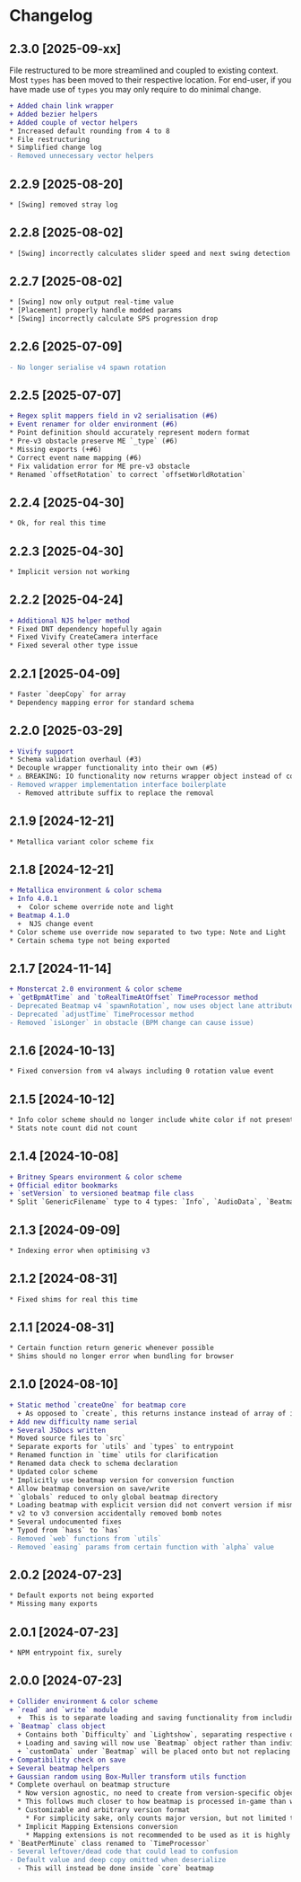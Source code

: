 # Changelog

## 2.3.0 [2025-09-xx]

File restructured to be more streamlined and coupled to existing context. Most `types` has been
moved to their respective location. For end-user, if you have made use of `types` you may only
require to do minimal change.

```diff
+ Added chain link wrapper
+ Added bezier helpers
+ Added couple of vector helpers
* Increased default rounding from 4 to 8
* File restructuring
* Simplified change log
- Removed unnecessary vector helpers
```

## 2.2.9 [2025-08-20]

```diff
* [Swing] removed stray log
```

## 2.2.8 [2025-08-02]

```diff
* [Swing] incorrectly calculates slider speed and next swing detection
```

## 2.2.7 [2025-08-02]

```diff
* [Swing] now only output real-time value
* [Placement] properly handle modded params
* [Swing] incorrectly calculate SPS progression drop
```

## 2.2.6 [2025-07-09]

```diff
- No longer serialise v4 spawn rotation
```

## 2.2.5 [2025-07-07]

```diff
+ Regex split mappers field in v2 serialisation (#6)
+ Event renamer for older environment (#6)
* Point definition should accurately represent modern format
* Pre-v3 obstacle preserve ME `_type` (#6)
* Missing exports (+#6)
* Correct event name mapping (#6)
* Fix validation error for ME pre-v3 obstacle
* Renamed `offsetRotation` to correct `offsetWorldRotation`
```

## 2.2.4 [2025-04-30]

```diff
* Ok, for real this time
```

## 2.2.3 [2025-04-30]

```diff
* Implicit version not working
```

## 2.2.2 [2025-04-24]

```diff
+ Additional NJS helper method
* Fixed DNT dependency hopefully again
* Fixed Vivify CreateCamera interface
* Fixed several other type issue
```

## 2.2.1 [2025-04-09]

```diff
* Faster `deepCopy` for array
* Dependency mapping error for standard schema
```

## 2.2.0 [2025-03-29]

```diff
+ Vivify support
* Schema validation overhaul (#3)
* Decouple wrapper functionality into their own (#5)
* ⚠️ BREAKING: IO functionality now returns wrapper object instead of concrete class (#5)
- Removed wrapper implementation interface boilerplate
  - Removed attribute suffix to replace the removal
```

## 2.1.9 [2024-12-21]

```diff
* Metallica variant color scheme fix
```

## 2.1.8 [2024-12-21]

```diff
+ Metallica environment & color schema
+ Info 4.0.1
  +  Color scheme override note and light
+ Beatmap 4.1.0
  +  NJS change event
* Color scheme use override now separated to two type: Note and Light
* Certain schema type not being exported
```

## 2.1.7 [2024-11-14]

```diff
+ Monstercat 2.0 environment & color scheme
+ `getBpmAtTime` and `toRealTimeAtOffset` TimeProcessor method
- Deprecated Beatmap v4 `spawnRotation`, now uses object lane attribute `r`
- Deprecated `adjustTime` TimeProcessor method
- Removed `isLonger` in obstacle (BPM change can cause issue)
```

## 2.1.6 [2024-10-13]

```diff
* Fixed conversion from v4 always including 0 rotation value event
```

## 2.1.5 [2024-10-12]

```diff
* Info color scheme should no longer include white color if not present
* Stats note count did not count
```

## 2.1.4 [2024-10-08]

```diff
+ Britney Spears environment & color scheme
+ Official editor bookmarks
+ `setVersion` to versioned beatmap file class
* Split `GenericFilename` type to 4 types: `Info`, `AudioData`, `Beatmap` and `Lightshow`
```

## 2.1.3 [2024-09-09]

```diff
* Indexing error when optimising v3
```

## 2.1.2 [2024-08-31]

```diff
* Fixed shims for real this time
```

## 2.1.1 [2024-08-31]

```diff
* Certain function return generic whenever possible
* Shims should no longer error when bundling for browser
```

## 2.1.0 [2024-08-10]

```diff
+ Static method `createOne` for beatmap core
  + As opposed to `create`, this returns instance instead of array of instance.
+ Add new difficulty name serial
+ Several JSDocs written
* Moved source files to `src`
* Separate exports for `utils` and `types` to entrypoint
* Renamed function in `time` utils for clarification
* Renamed data check to schema declaration
* Updated color scheme
* Implicitly use beatmap version for conversion function
* Allow beatmap conversion on save/write
* `globals` reduced to only global beatmap directory
* Loading beatmap with explicit version did not convert version if mismatched
* v2 to v3 conversion accidentally removed bomb notes
* Several undocumented fixes
* Typod from `hass` to `has`
- Removed `web` functions from `utils`
- Removed `easing` params from certain function with `alpha` value
```

## 2.0.2 [2024-07-23]

```diff
* Default exports not being exported
* Missing many exports
```

## 2.0.1 [2024-07-23]

```diff
* NPM entrypoint fix, surely
```

## 2.0.0 [2024-07-23]

```diff
+ Collider environment & color scheme
+ `read` and `write` module
  +  This is to separate loading and saving functionality from including `fs`
+ `Beatmap` class object
  + Contains both `Difficulty` and `Lightshow`, separating respective object to supposed category
  + Loading and saving will now use `Beatmap` object rather than individual class above
  + `customData` under `Beatmap` will be placed onto but not replacing existing `customData` object in `Difficulty` and `Lightshow` upon save
+ Compatibility check on save
+ Several beatmap helpers
+ Gaussian random using Box-Muller transform utils function
* Complete overhaul on beatmap structure
  * Now version agnostic, no need to create from version-specific object
  * This follows much closer to how beatmap is processed in-game than what it is in format
  * Customizable and arbitrary version format
    * For simplicity sake, only counts major version, but not limited to single digit
  * Implicit Mapping Extensions conversion
    * Mapping extensions is not recommended to be used as it is highly dependent on map format and the module tries its best to interpret Mapping Extensions as close to plugin beatmap processing
* `BeatPerMinute` class renamed to `TimeProcessor`
- Several leftover/dead code that could lead to confusion
- Default value and deep copy omitted when deserialize
  - This will instead be done inside `core` beatmap
```
